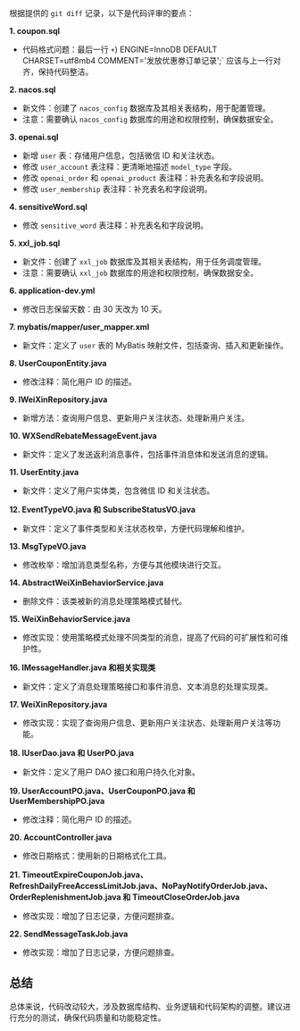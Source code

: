 根据提供的 `git diff` 记录，以下是代码评审的要点：

**1. coupon.sql**

*   代码格式问题：最后一行 `+`) ENGINE=InnoDB DEFAULT CHARSET=utf8mb4 COMMENT='发放优惠劵订单记录';` 应该与上一行对齐，保持代码整洁。

**2. nacos.sql**

*   新文件：创建了 `nacos_config` 数据库及其相关表结构，用于配置管理。
*   注意：需要确认 `nacos_config` 数据库的用途和权限控制，确保数据安全。

**3. openai.sql**

*   新增 `user` 表：存储用户信息，包括微信 ID 和关注状态。
*   修改 `user_account` 表注释：更清晰地描述 `model_type` 字段。
*   修改 `openai_order` 和 `openai_product` 表注释：补充表名和字段说明。
*   修改 `user_membership` 表注释：补充表名和字段说明。

**4. sensitiveWord.sql**

*   修改 `sensitive_word` 表注释：补充表名和字段说明。

**5. xxl_job.sql**

*   新文件：创建了 `xxl_job` 数据库及其相关表结构，用于任务调度管理。
*   注意：需要确认 `xxl_job` 数据库的用途和权限控制，确保数据安全。

**6. application-dev.yml**

*   修改日志保留天数：由 30 天改为 10 天。

**7. mybatis/mapper/user_mapper.xml**

*   新文件：定义了 `user` 表的 MyBatis 映射文件，包括查询、插入和更新操作。

**8. UserCouponEntity.java**

*   修改注释：简化用户 ID 的描述。

**9. IWeiXinRepository.java**

*   新增方法：查询用户信息、更新用户关注状态、处理新用户关注。

**10. WXSendRebateMessageEvent.java**

*   新文件：定义了发送返利消息事件，包括事件消息体和发送消息的逻辑。

**11. UserEntity.java**

*   新文件：定义了用户实体类，包含微信 ID 和关注状态。

**12. EventTypeVO.java 和 SubscribeStatusVO.java**

*   新文件：定义了事件类型和关注状态枚举，方便代码理解和维护。

**13. MsgTypeVO.java**

*   修改枚举：增加消息类型名称，方便与其他模块进行交互。

**14. AbstractWeiXinBehaviorService.java**

*   删除文件：该类被新的消息处理策略模式替代。

**15. WeiXinBehaviorService.java**

*   修改实现：使用策略模式处理不同类型的消息，提高了代码的可扩展性和可维护性。

**16. IMessageHandler.java 和相关实现类**

*   新文件：定义了消息处理策略接口和事件消息、文本消息的处理实现类。

**17. WeiXinRepository.java**

*   修改实现：实现了查询用户信息、更新用户关注状态、处理新用户关注等功能。

**18. IUserDao.java 和 UserPO.java**

*   新文件：定义了用户 DAO 接口和用户持久化对象。

**19. UserAccountPO.java、UserCouponPO.java 和 UserMembershipPO.java**

*   修改注释：简化用户 ID 的描述。

**20. AccountController.java**

*   修改日期格式：使用新的日期格式化工具。

**21. TimeoutExpireCouponJob.java、RefreshDailyFreeAccessLimitJob.java、NoPayNotifyOrderJob.java、OrderReplenishmentJob.java 和 TimeoutCloseOrderJob.java**

*   修改实现：增加了日志记录，方便问题排查。

**22. SendMessageTaskJob.java**

*   修改实现：增加了日志记录，方便问题排查。

## 总结

总体来说，代码改动较大，涉及数据库结构、业务逻辑和代码架构的调整。建议进行充分的测试，确保代码质量和功能稳定性。